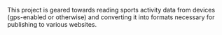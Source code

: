 This project is geared towards reading sports activity data from devices (gps-enabled or otherwise) and converting it into formats necessary for publishing to various websites.